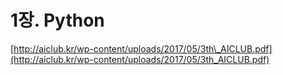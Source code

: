 # 1장. Python

[http://aiclub.kr/wp-content/uploads/2017/05/3th\_AICLUB.pdf](http://aiclub.kr/wp-content/uploads/2017/05/3th_AICLUB.pdf)



